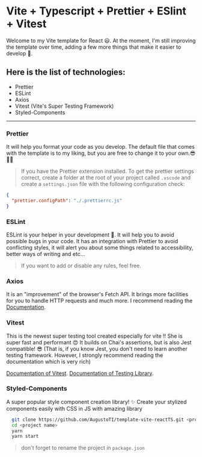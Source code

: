 # Vite + Typescript + Prettier + ESlint + Vitest

Welcome to my Vite template for React 😃. At the moment, I'm still improving the
template over time, adding a few more things that make it easier to develop 🚀.
<br>

## **Here is the list of technologies:**

- Prettier
- ESLint
- Axios
- Vitest (Vite's Super Testing Framework)
- Styled-Components

---

### **Prettier**

It will help you format your code as you develop. The default file that comes
with the template is to my liking, but you are free to change it to your
own.😎👍🏻

> If you have the Prettier extension installed. To get the prettier settings
> correct, create a folder at the root of your project called `.vscode` and
> create a `settings.json` file with the following configuration check:

```json
{
  "prettier.configPath": "./.prettierrc.js"
}
```

### **ESLint**

ESLint is your helper in your development 🤖. It will help you to avoid possible
bugs in your code. It has an integration with Prettier to avoid conflicting
styles, it will alert you about some things related to accessibility, better
ways of writing and etc... <br>

> If you want to add or disable any rules, feel free.

### **Axios**

It is an "improvement" of the browser's Fetch API. It brings more facilities for
you to handle HTTP requests and much more. I recommend reading the
[Documentation](https://axios-http.com/docs/intro).

### **Vitest**

This is the newest super testing tool created especially for vite !! She is
super fast and performant 😍 It builds on Chai's assertions, but is also Jest
compatible! 😎 (That is, if you know Jest, you don't need to learn another
testing framework. However, I strongly recommend reading the documentation which
is very rich)

[Documentation of Vitest](https://vitest.dev/).
[Documentation of Testing Library](https://testing-library.com/docs/).

### **Styled-Components**

A super popular style component creation library! ✨ Create your stylized
components easily with CSS in JS with amazing library

```bash
  git clone https://github.com/AugustoTI/template-vite-reactTS.git <project name>
  cd <project name>
  yarn
  yarn start
```

> don't forget to rename the project in `package.json`
